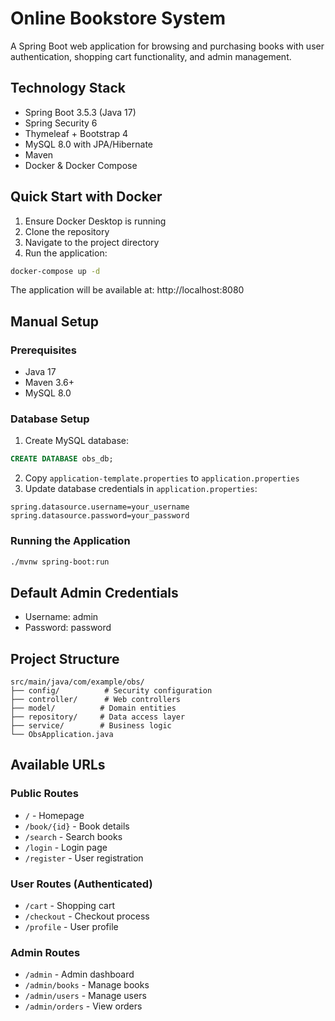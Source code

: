 # Online Bookstore System

A Spring Boot web application for browsing and purchasing books with user authentication, shopping cart functionality, and admin management.

## Technology Stack

- Spring Boot 3.5.3 (Java 17)
- Spring Security 6
- Thymeleaf + Bootstrap 4
- MySQL 8.0 with JPA/Hibernate
- Maven
- Docker & Docker Compose

## Quick Start with Docker

1. Ensure Docker Desktop is running
2. Clone the repository
3. Navigate to the project directory
4. Run the application:

```bash
docker-compose up -d
```

The application will be available at: http://localhost:8080

## Manual Setup

### Prerequisites
- Java 17
- Maven 3.6+
- MySQL 8.0

### Database Setup
1. Create MySQL database:
```sql
CREATE DATABASE obs_db;
```

2. Copy `application-template.properties` to `application.properties`
3. Update database credentials in `application.properties`:
```properties
spring.datasource.username=your_username
spring.datasource.password=your_password
```

### Running the Application
```bash
./mvnw spring-boot:run
```

## Default Admin Credentials
- Username: admin
- Password: password

## Project Structure

```
src/main/java/com/example/obs/
├── config/          # Security configuration
├── controller/      # Web controllers
├── model/          # Domain entities
├── repository/     # Data access layer
├── service/        # Business logic
└── ObsApplication.java
```

## Available URLs

### Public Routes
- `/` - Homepage
- `/book/{id}` - Book details
- `/search` - Search books
- `/login` - Login page
- `/register` - User registration

### User Routes (Authenticated)
- `/cart` - Shopping cart
- `/checkout` - Checkout process
- `/profile` - User profile

### Admin Routes
- `/admin` - Admin dashboard
- `/admin/books` - Manage books
- `/admin/users` - Manage users
- `/admin/orders` - View orders
